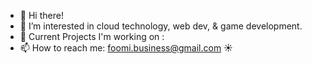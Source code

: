 - 👋 Hi there!
- 👀 I’m interested in cloud technology, web dev, & game development.
- 🔆 Current Projects I'm working on : 
- 📫 How to reach me: foomi.business@gmail.com ☀




<!---
kat3o/kat3o is a ✨ special ✨ repository because its `README.md` (this file) appears on your GitHub profile.
You can click the Preview link to take a look at your changes.
--->

